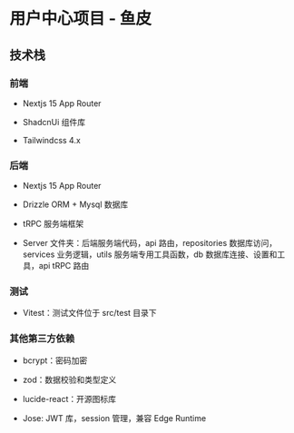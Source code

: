 # 用户中心项目 - 鱼皮

## 技术栈

### 前端

- Nextjs 15 App Router

- ShadcnUi 组件库

- Tailwindcss 4.x

### 后端

- Nextjs 15 App Router

- Drizzle ORM + Mysql 数据库

- tRPC 服务端框架

- Server 文件夹：后端服务端代码，api 路由，repositories 数据库访问，services 业务逻辑，utils 服务端专用工具函数，db 数据库连接、设置和工具，api tRPC 路由

### 测试

- Vitest：测试文件位于 src/test 目录下

### 其他第三方依赖

- bcrypt：密码加密

- zod：数据校验和类型定义

- lucide-react：开源图标库

- Jose: JWT 库，session 管理，兼容 Edge Runtime